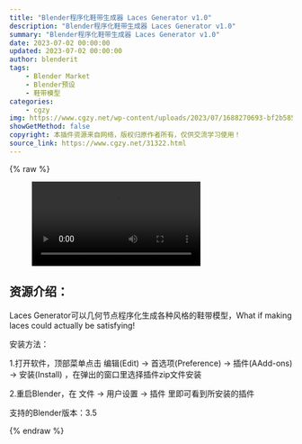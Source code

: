 ```yaml
---
title: "Blender程序化鞋带生成器 Laces Generator v1.0"
description: "Blender程序化鞋带生成器 Laces Generator v1.0"
summary: "Blender程序化鞋带生成器 Laces Generator v1.0"
date: 2023-07-02 00:00:00
updated: 2023-07-02 00:00:00
author: blenderit
tags: 
    - Blender Market
    - Blender预设
    - 鞋带模型
categories:
    - cgzy
img: https://www.cgzy.net/wp-content/uploads/2023/07/1688270693-bf2b585aaeb7a04.webp
showGetMethod: false
copyright: 本插件资源来自网络，版权归原作者所有，仅供交流学习使用！
source_link: https://www.cgzy.net/31322.html
---
```


{% raw %}
<figure class="wp-block-video aligncenter"><video controls src="https://cloud.video.taobao.com//play/u/717183932/p/1/e/6/t/1/417724054412.mp4"></video></figure><div class="wp-block-pandastudio-title"><div class="title_style_01"><h2 id="h2-0">资源介绍：</h2></div></div><p class="is-style-text-indent-2em">Laces Generator可以几何节点程序化生成各种风格的鞋带模型，What if making laces could actually be satisfying!</p><div class="wp-block-pandastudio-title"><div class="title_style_01"><p>安装方法：</p></div></div><p>1.打开软件，顶部菜单点击 编辑(Edit) → 首选项(Preference) → 插件(AAdd-ons) → 安装(Install) ，在弹出的窗口里选择插件zip文件安装</p><p>2.重启Blender，在 文件 → 用户设置 → 插件 里即可看到所安装的插件</p><div class="wp-block-pandastudio-tips"><div class="tip success "><p>支持的Blender版本：3.5</p>
</div></div>
<div style="display: none">cgzy</div>
{% endraw %}